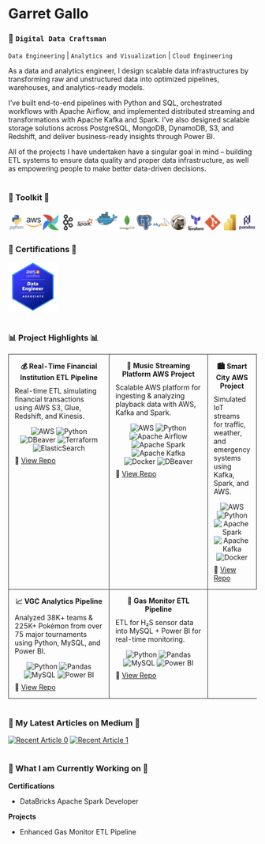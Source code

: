 # Garret Gallo

### :construction_worker: **`Digital Data Craftsman`**  
`Data Engineering` | `Analytics and Visualization` | `Cloud Engineering`

As a data and analytics engineer, I design scalable data infrastructures by transforming 
raw and unstructured data into optimized pipelines, warehouses, and analytics-ready models. 

I’ve built end-to-end pipelines with Python and SQL, orchestrated workflows with Apache Airflow, 
and implemented distributed streaming and transformations with Apache Kafka and Spark. I’ve also 
designed scalable storage solutions across PostgreSQL, MongoDB, DynamoDB, S3, and Redshift, and 
deliver business-ready insights through Power BI.

All of the projects I have undertaken have a singular goal in mind – building ETL systems to ensure 
data quality and proper data infrastructure, as well as empowering people to make better data-driven decisions.

#
      
### :hammer: Toolkit :hammer:
<img src="Toolkit.png" width="1000" />

### :page_with_curl: Certifications :page_with_curl:
<img src="image.png" width="100" />

#

### :bar_chart: Project Highlights :bar_chart:
<table style="width:100%; border-collapse:collapse;">
  <!-- ROW 1 -->
  <tr>
    <td valign="top" style="width:33%; padding:14px 12px; border:1px solid #30363d;">
      <div align="center" style="margin-bottom:6px;"><strong>💰 Real-Time Financial Institution ETL Pipeline</strong></div>
      <p style="margin:10px 0 10px 0;">
      </p>
        Real-time ETL simulating financial transactions using AWS S3, Glue, Redshift, and Kinesis.
      </p>
      <!-- Technologies Used -->
      <div align="center" style="margin:8px 0;">
        <img src="https://cdn.jsdelivr.net/gh/devicons/devicon@latest/icons/amazonwebservices/amazonwebservices-original-wordmark.svg" width="24" title="AWS"/>
        <img src="https://cdn.jsdelivr.net/gh/devicons/devicon/icons/python/python-original.svg" width="24" title="Python"/>
        <img src="https://cdn.jsdelivr.net/gh/devicons/devicon@latest/icons/dbeaver/dbeaver-original.svg" width="24" title="DBeaver"/>
        <img src="https://cdn.jsdelivr.net/gh/devicons/devicon@latest/icons/terraform/terraform-original-wordmark.svg" width="24" title="Terraform"/>
        <img src="https://cdn.jsdelivr.net/gh/devicons/devicon@latest/icons/elasticsearch/elasticsearch-original.svg" width="24" title="ElasticSearch"/>
      </div>
      🔗 <a href="https://github.com/GarretGallo/InstitutionFinancial">View Repo</a>
    </td>
    <td valign="top" style="width:33%; padding:14px 12px; border:1px solid #30363d;">
      <div align="center" style="margin-bottom:6px;"><strong>🎵 Music Streaming Platform AWS Project</strong></div>
      <p style="margin:10px 0 10px 0;">
      </p>
        Scalable AWS platform for ingesting & analyzing playback data with AWS, Kafka and Spark.
      </p>
        <!-- Technologies Used -->
      <div align="center" style="margin:8px 0;">
        <img src="https://cdn.jsdelivr.net/gh/devicons/devicon@latest/icons/amazonwebservices/amazonwebservices-original-wordmark.svg" width="24" title="AWS"/>
        <img src="https://cdn.jsdelivr.net/gh/devicons/devicon/icons/python/python-original.svg" width="24" title="Python"/>
        <img src="https://cdn.jsdelivr.net/gh/devicons/devicon@latest/icons/apacheairflow/apacheairflow-original.svg" width="24" title="Apache Airflow"/>
        <img src="https://cdn.jsdelivr.net/gh/devicons/devicon@latest/icons/apachespark/apachespark-original-wordmark.svg" width="24" title="Apache Spark"/>
        <img src="https://cdn.jsdelivr.net/gh/devicons/devicon/icons/apachekafka/apachekafka-original.svg" width="24" title="Apache Kafka"/>
        <img src="https://cdn.jsdelivr.net/gh/devicons/devicon@latest/icons/docker/docker-original.svg" width="24" title="Docker"/>
        <img src="https://cdn.jsdelivr.net/gh/devicons/devicon@latest/icons/dbeaver/dbeaver-original.svg" width="24" title="DBeaver"/>
      </div>
      🔗 <a href="https://github.com/GarretGallo/MusicStreamingPlatform">View Repo</a>
    </td>
    <td valign="top" style="width:33%; padding:14px 12px; border:1px solid #30363d;">
      <div align="center" style="margin-bottom:6px;"><strong>🏙️ Smart City AWS Project</strong></div>
      <p style="margin:10px 0 10px 0;">
      </p>
        Simulated IoT streams for traffic, weather, and emergency systems using Kafka, Spark, and AWS.
      </p>
    <!-- Technologies Used -->
      <div align="center" style="margin:8px 0;">
        <img src="https://cdn.jsdelivr.net/gh/devicons/devicon@latest/icons/amazonwebservices/amazonwebservices-original-wordmark.svg" width="24" title="AWS"/>
        <img src="https://cdn.jsdelivr.net/gh/devicons/devicon/icons/python/python-original.svg" width="24" title="Python"/>
        <img src="https://cdn.jsdelivr.net/gh/devicons/devicon@latest/icons/apachespark/apachespark-original-wordmark.svg" width="24" title="Apache Spark"/>
        <img src="https://cdn.jsdelivr.net/gh/devicons/devicon/icons/apachekafka/apachekafka-original.svg" width="24" title="Apache Kafka"/>
        <img src="https://cdn.jsdelivr.net/gh/devicons/devicon@latest/icons/docker/docker-original.svg" width="24" title="Docker"/>
      </div>
      🔗 <a href="https://github.com/GarretGallo/aws-smart-city-project">View Repo</a>
    </td>
  </tr>

  <!-- ROW 2 -->
  <tr>
    <td valign="top" style="width:50%; padding:14px 12px; border:1px solid #30363d;">
      <div align="center" style="margin-bottom:6px;"><strong>📈 VGC Analytics Pipeline</strong></div>
      <p style="margin:10px 0 10px 0;">
      </p>
        Analyzed 38K+ teams & 225K+ Pokémon from over 75 major tournaments using Python, MySQL, and Power BI.
      </p>
      <!-- Technologies Used -->
      <div align="center" style="margin:8px 0;">
        <img src="https://cdn.jsdelivr.net/gh/devicons/devicon/icons/python/python-original.svg" width="24" title="Python"/>
        <img src="https://cdn.jsdelivr.net/gh/devicons/devicon@latest/icons/pandas/pandas-original-wordmark.svg" width="24" title="Pandas"/>
        <img src="https://cdn.jsdelivr.net/gh/devicons/devicon@latest/icons/mysql/mysql-original-wordmark.svg" width="24" title="MySQL"/>
        <img src="https://upload.wikimedia.org/wikipedia/commons/c/cf/New_Power_BI_Logo.svg" width="24" title="Power BI"/>
      </div>
      🔗 <a href="https://github.com/GarretGallo/Pokemon_Stats">View Repo</a>
    </td>
    <td valign="top" style="width:50%; padding:14px 12px; border:1px solid #30363d;">
      <div align="center" style="margin-bottom:6px;"><strong>🧪 Gas Monitor ETL Pipeline</strong></div>
      <p style="margin:10px 0 10px 0;">
      </p>
        ETL for H₂S sensor data into MySQL + Power BI for real-time monitoring.
      </p>
      <!-- Technologies Used -->
      <div align="center" style="margin:8px 0;">
        <img src="https://cdn.jsdelivr.net/gh/devicons/devicon/icons/python/python-original.svg" width="24" title="Python"/>
        <img src="https://cdn.jsdelivr.net/gh/devicons/devicon@latest/icons/pandas/pandas-original-wordmark.svg" width="24" title="Pandas"/>
        <img src="https://cdn.jsdelivr.net/gh/devicons/devicon@latest/icons/mysql/mysql-original-wordmark.svg" width="24" title="MySQL"/>
        <img src="https://upload.wikimedia.org/wikipedia/commons/c/cf/New_Power_BI_Logo.svg" width="24" title="Power BI"/>
      </div>
      🔗 <a href="https://github.com/GarretGallo/Gas_Monitors">View Repo</a>
    </td>
  </tr>
</table>

#

### :newspaper: My Latest Articles on Medium :newspaper:
<a target="_blank" href="https://github-readme-medium-recent-article.vercel.app/medium/@garretgallo17/0"><img src="https://github-readme-medium-recent-article.vercel.app/medium/@garretgallo17/0" alt="Recent Article 0"></a>
<a target="_blank" href="https://github-readme-medium-recent-article.vercel.app/medium/@garretgallo17/1"><img src="https://github-readme-medium-recent-article.vercel.app/medium/@garretgallo17/1" alt="Recent Article 1"></a>

#

### :hammer: What I am Currently Working on :hammer:
**Certifications**
  - DataBricks Apache Spark Developer

**Projects**
 - Enhanced Gas Monitor ETL Pipeline
